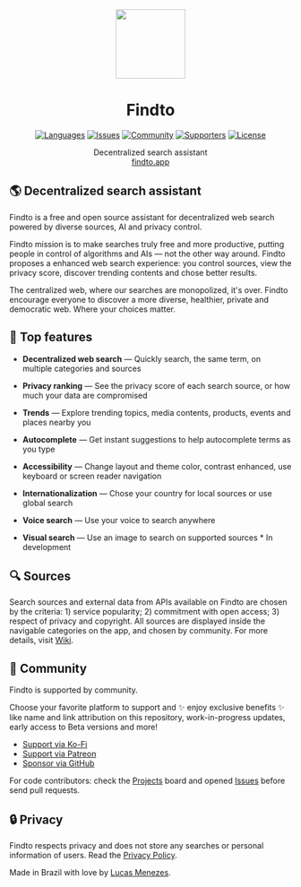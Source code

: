 <div align="center">
<a href="https://findto.app/?utm_source=findto_repo">
<img height="124" src="https://findto.app/favicon.svg">
</a>
</div>

<h1 align="center">
Findto
</h1>

<p align="center">
<a href="https://findto.app" target="_blank"><img alt="Languages" src="https://img.shields.io/badge/languages available -2-ffdb56"></a>
<a href="https://github.com/lucasm/findto/issues" target="_blank"><img alt="Issues" src="https://img.shields.io/github/issues/lucasm/findto?color=ff5c5c"></a>
<a href="https://discord.gg/gEDm5MU6pq" target="_blank"><img alt="Community" src="https://img.shields.io/discord/866829154032812073?color=bc86ff&label=community"></a>
<a href="https://ko-fi.com/findto" target="_blank"><img alt="Supporters" src="https://img.shields.io/badge/supporters -1-1491de"></a>
<a href="https://github.com/lucasm/findto/blob/master/LICENSE.md" target="_blank"><img alt="License" src="https://img.shields.io/github/license/lucasm/findto?color=37bf5d"></a>
</p>

<p align="center">
Decentralized search assistant<br>
<a href="https://findto.app/" target="_blank">findto.app</a>
</p>

## 🌎 Decentralized search assistant

Findto is a free and open source assistant for decentralized web search powered by diverse sources, AI and privacy control.

Findto mission is to make searches truly free and more productive, putting people in control of algorithms and AIs — not the other way around. Findto proposes a enhanced web search experience: you control sources, view the privacy score, discover trending contents and chose better results.

The centralized web, where our searches are monopolized, it's over. Findto encourage everyone to discover a more diverse, healthier, private and democratic web. Where your choices matter.

## 🌈 Top features

- **Decentralized web search** — Quickly search, the same term, on multiple categories and sources

- **Privacy ranking** — See the privacy score of each search source, or how much your data are compromised

- **Trends** — Explore trending topics, media contents, products, events and places nearby you

- **Autocomplete** — Get instant suggestions to help autocomplete terms as you type

- **Accessibility** — Change layout and theme color, contrast enhanced, use keyboard or screen reader navigation

- **Internationalization** — Chose your country for local sources or use global search

- **Voice search** — Use your voice to search anywhere

- **Visual search** — Use an image to search on supported sources \* In development

## 🔍 Sources

Search sources and external data from APIs available on Findto are chosen by the criteria: 1) service popularity; 2) commitment with open access; 3) respect of privacy and copyright. All sources are displayed inside the navigable categories on the app, and chosen by community. For more details, visit [Wiki](https://github.com/lucasm/findto/wiki).

## 🩷 Community

Findto is supported by community.

Choose your favorite platform to support and ✨ enjoy exclusive benefits ✨ like name and link attribution on this repository, work-in-progress updates, early access to Beta versions and more!

- [Support via Ko-Fi](https://ko-fi.com/findto)
- [Support via Patreon](https://patreon.com/findto)
- [Sponsor via GitHub](https://github.com/sponsors/lucasm)

For code contributors: check the [Projects](https://github.com/lucasm/findto/projects) board and opened [Issues](https://github.com/lucasm/findto/issues) before send pull requests.

## 🔒 Privacy

Findto respects privacy and does not store any searches or personal information of users. Read the [Privacy Policy](https://findto.app/privacy).

Made in Brazil with love by [Lucas Menezes](https://lucasm.dev/?utm_source=findto_app).
